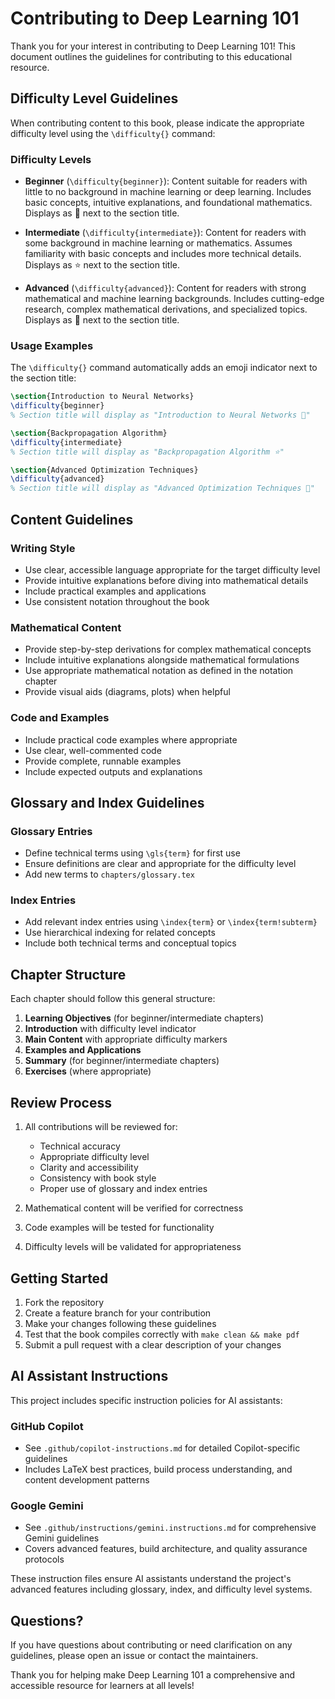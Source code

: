 # Contributing to Deep Learning 101

Thank you for your interest in contributing to Deep Learning 101! This document outlines the guidelines for contributing to this educational resource.

## Difficulty Level Guidelines

When contributing content to this book, please indicate the appropriate difficulty level using the `\difficulty{}` command:

### Difficulty Levels

- **Beginner** (`\difficulty{beginner}`): Content suitable for readers with little to no background in machine learning or deep learning. Includes basic concepts, intuitive explanations, and foundational mathematics. Displays as 💫 next to the section title.

- **Intermediate** (`\difficulty{intermediate}`): Content for readers with some background in machine learning or mathematics. Assumes familiarity with basic concepts and includes more technical details. Displays as ⭐️ next to the section title.

- **Advanced** (`\difficulty{advanced}`): Content for readers with strong mathematical and machine learning backgrounds. Includes cutting-edge research, complex mathematical derivations, and specialized topics. Displays as 🌟 next to the section title.

### Usage Examples

The `\difficulty{}` command automatically adds an emoji indicator next to the section title:

```latex
\section{Introduction to Neural Networks}
\difficulty{beginner}
% Section title will display as "Introduction to Neural Networks 💫"

\section{Backpropagation Algorithm}
\difficulty{intermediate}
% Section title will display as "Backpropagation Algorithm ⭐️"

\section{Advanced Optimization Techniques}
\difficulty{advanced}
% Section title will display as "Advanced Optimization Techniques 🌟"
```

## Content Guidelines

### Writing Style
- Use clear, accessible language appropriate for the target difficulty level
- Provide intuitive explanations before diving into mathematical details
- Include practical examples and applications
- Use consistent notation throughout the book

### Mathematical Content
- Provide step-by-step derivations for complex mathematical concepts
- Include intuitive explanations alongside mathematical formulations
- Use appropriate mathematical notation as defined in the notation chapter
- Provide visual aids (diagrams, plots) when helpful

### Code and Examples
- Include practical code examples where appropriate
- Use clear, well-commented code
- Provide complete, runnable examples
- Include expected outputs and explanations

## Glossary and Index Guidelines

### Glossary Entries
- Define technical terms using `\gls{term}` for first use
- Ensure definitions are clear and appropriate for the difficulty level
- Add new terms to `chapters/glossary.tex`

### Index Entries
- Add relevant index entries using `\index{term}` or `\index{term!subterm}`
- Use hierarchical indexing for related concepts
- Include both technical terms and conceptual topics

## Chapter Structure

Each chapter should follow this general structure:

1. **Learning Objectives** (for beginner/intermediate chapters)
2. **Introduction** with difficulty level indicator
3. **Main Content** with appropriate difficulty markers
4. **Examples and Applications**
5. **Summary** (for beginner/intermediate chapters)
6. **Exercises** (where appropriate)

## Review Process

1. All contributions will be reviewed for:
   - Technical accuracy
   - Appropriate difficulty level
   - Clarity and accessibility
   - Consistency with book style
   - Proper use of glossary and index entries

2. Mathematical content will be verified for correctness
3. Code examples will be tested for functionality
4. Difficulty levels will be validated for appropriateness

## Getting Started

1. Fork the repository
2. Create a feature branch for your contribution
3. Make your changes following these guidelines
4. Test that the book compiles correctly with `make clean && make pdf`
5. Submit a pull request with a clear description of your changes

## AI Assistant Instructions

This project includes specific instruction policies for AI assistants:

### GitHub Copilot
- See `.github/copilot-instructions.md` for detailed Copilot-specific guidelines
- Includes LaTeX best practices, build process understanding, and content development patterns

### Google Gemini
- See `.github/instructions/gemini.instructions.md` for comprehensive Gemini guidelines
- Covers advanced features, build architecture, and quality assurance protocols

These instruction files ensure AI assistants understand the project's advanced features including glossary, index, and difficulty level systems.

## Questions?

If you have questions about contributing or need clarification on any guidelines, please open an issue or contact the maintainers.

Thank you for helping make Deep Learning 101 a comprehensive and accessible resource for learners at all levels!
